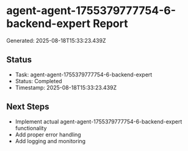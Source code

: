 # agent-agent-1755379777754-6-backend-expert Report

Generated: 2025-08-18T15:33:23.439Z

## Status
- Task: agent-agent-1755379777754-6-backend-expert
- Status: Completed
- Timestamp: 2025-08-18T15:33:23.439Z

## Next Steps
- Implement actual agent-agent-1755379777754-6-backend-expert functionality
- Add proper error handling
- Add logging and monitoring
